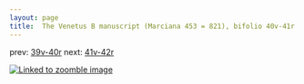 ```yaml
---
layout: page
title:  The Venetus B manuscript (Marciana 453 = 821), bifolio 40v-41r
---
```


prev: [39v-40r](../39v-40r/) next: [41v-42r](../41v-42r/)



[![Linked to zoomble image](http://www.homermultitext.org/iipsrv?IIIF=/project/homer/pyramidal/deepzoom/hmt/vbbifolio/v1/vb_40v_41r.tif/full/2000,/0/default.jpg)](http://www.homermultitext.org/ict2/?urn=urn:cite2:hmt:vbbifolio.v1:vb_40v_41r)

